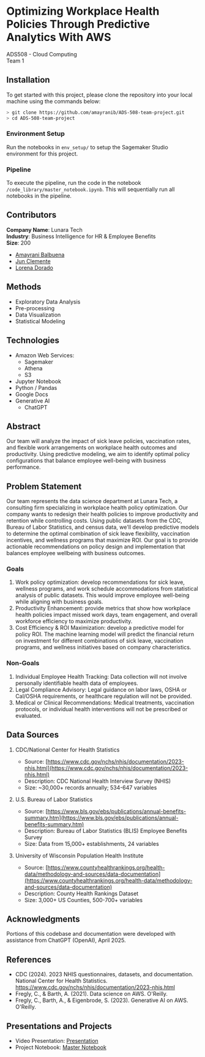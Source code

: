 # Optimizing Workplace Health Policies Through Predictive Analytics With AWS

ADS508 - Cloud Computing  
Team 1

## Installation

To get started with this project, please clone the repository into your local machine using the commands below:

```bash
> git clone https://github.com/amayranib/ADS-508-team-project.git
> cd ADS-508-team-project
```

### Environment Setup

Run the notebooks in `env_setup/` to setup the Sagemaker Studio environment for this project. 

### Pipeline

To execute the pipeline, run the code in the notebook `/code_library/master_notebook.ipynb`. 
This will sequentially run all notebooks in the pipeline. 

## Contributors

**Company Name**: Lunara Tech  
**Industry**: Business Intelligence for HR & Employee Benefits  
**Size**: 200

- [Amayrani Balbuena](https://github.com/amayranib)
- [Jun Clemente](https://github.com/junclemente)
- [Lorena Dorado](https://github.com/renaqd)

## Methods

- Exploratory Data Analysis
- Pre-processing
- Data Visualization
- Statistical Modeling

## Technologies

- Amazon Web Services:
  - Sagemaker
  - Athena
  - S3
- Jupyter Notebook
- Python / Pandas
- Google Docs
- Generative AI
   - ChatGPT

## Abstract

Our team will analyze the impact of sick leave policies, vaccination rates, and flexible work arrangements on workplace health outcomes and productivity. Using predictive modeling, we aim to identify optimal policy configurations that balance employee well-being with business performance.

## Problem Statement

Our team represents the data science department at Lunara Tech, a consulting firm specializing in workplace health policy optimization. Our company wants to redesign their health policies to improve productivity and retention while controlling costs. Using public datasets from the CDC, Bureau of Labor Statistics, and census data, we'll develop predictive models to determine the optimal combination of sick leave flexibility, vaccination incentives, and wellness programs that maximize ROI. Our goal is to provide actionable recommendations on policy design and implementation that balances employee wellbeing with business outcomes.

### Goals

1. Work policy optimization: develop recommendations for sick leave, wellness programs, and work schedule accommodations from statistical analysis of public datasets. This would improve employee well-being while aligning with business goals.
2. Productivity Enhancement: provide metrics that show how workplace health policies impact missed work days, team engagement, and overall workforce efficiency to maximize productivity.
3. Cost Efficiency & ROI Maximization: develop a predictive model for policy ROI. The machine learning model will predict the financial return on investment for different combinations of sick leave, vaccination programs, and wellness initiatives based on company characteristics.

### Non-Goals

1. Individual Employee Health Tracking: Data collection will not involve personally identifiable health data of employees.
2. Legal Compliance Advisory: Legal guidance on labor laws, OSHA or Cal/OSHA requirements, or healthcare regulation will not be provided.
3. Medical or Clinical Recommendations: Medical treatments, vaccination protocols, or individual health interventions will not be prescribed or evaluated.

## Data Sources

1. CDC/National Center for Health Statistics

   - Source: [https://www.cdc.gov/nchs/nhis/documentation/2023-nhis.html](https://www.cdc.gov/nchs/nhis/documentation/2023-nhis.html)
   - Description: CDC National Health Interview Survey (NHIS)
   - Size: ~30,000+ records annually; 534-647 variables

2. U.S. Bureau of Labor Statistics

   - Source: [https://www.bls.gov/ebs/publications/annual-benefits-summary.htm](https://www.bls.gov/ebs/publications/annual-benefits-summary.htm)
   - Description: Bureau of Labor Statistics (BLIS) Employee Benefits Survey
   - Size: Data from 15,000+ establishments, 24 variables

3. University of Wisconsin Population Health Institute
   - Source: [https://www.countyhealthrankings.org/health-data/methodology-and-sources/data-documentation](https://www.countyhealthrankings.org/health-data/methodology-and-sources/data-documentation)
   - Description: County Health Rankings Dataset
   - Size: 3,000+ US Counties, 500-700+ variables

## Acknowledgments

Portions of this codebase and documentation were developed with assistance from ChatGPT (OpenAI), April 2025.

## References

- CDC (2024). 2023 NHIS questionnaires, datasets, and documentation. National Center for Health Statistics. https://www.cdc.gov/nchs/nhis/documentation/2023-nhis.html
- Fregly, C., & Barth, A. (2021). Data science on AWS. O'Reilly.
- Fregly, C., Barth, A., & Eigenbrode, S. (2023). Generative AI on AWS. O'Reilly.

## Presentations and Projects

- Video Presentation: [Presentation](https://youtu.be/Q6PC6oeAXAM)
- Project Notebook: [Master Notebook](code_library/master_notebook.ipynb)
